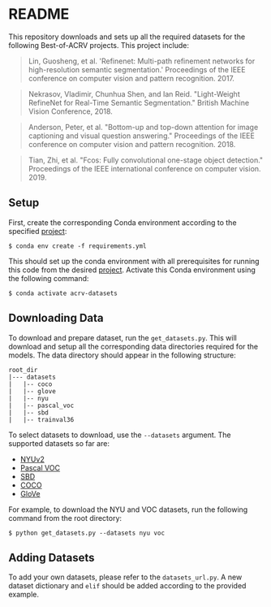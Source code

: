 # README #

This repository downloads and sets up all the required datasets for the following Best-of-ACRV projects. This project include:

> Lin, Guosheng, et al. 'Refinenet: Multi-path refinement networks for 
> high-resolution semantic segmentation.' Proceedings of the IEEE conference on 
> computer vision and pattern recognition. 2017.

> Nekrasov, Vladimir, Chunhua Shen, and Ian Reid. "Light-Weight RefineNet for 
> Real-Time Semantic Segmentation." British Machine Vision Conference, 2018.

> Anderson, Peter, et al. "Bottom-up and top-down attention for image captioning and visual question answering." 
> Proceedings of the IEEE conference on computer vision and pattern recognition. 2018.

> Tian, Zhi, et al. "Fcos: Fully convolutional one-stage object detection." 
> Proceedings of the IEEE international conference on computer vision. 2019.


## Setup ##
First, create the corresponding Conda environment according to the specified [project](https://github.com/best-of-acrv):
```
$ conda env create -f requirements.yml
```
This should set up the conda environment with all prerequisites for running this code from the desired [project](https://github.com/best-of-acrv). 
Activate this Conda environment using the following command:
```
$ conda activate acrv-datasets
```

## Downloading Data ##
To download and prepare dataset, run the ``get_datasets.py``. This will download and setup all the corresponding data 
directories required for the models. The data directory should appear in the following structure:
```
root_dir
|--- datasets
|   |-- coco
|   |-- glove
|   |-- nyu
|   |-- pascal_voc
|   |-- sbd
|   |-- trainval36
```
To select datasets to download, use the ``--datasets`` argument. The supported datasets so far are:
* [NYUv2](https://cs.nyu.edu/~silberman/datasets/nyu_depth_v2.html)
* [Pascal VOC](http://host.robots.ox.ac.uk/pascal/VOC/)
* [SBD](http://home.bharathh.info/pubs/codes/SBD/download.html)
* [COCO](https://cocodataset.org/)
* [GloVe](https://nlp.stanford.edu/projects/glove/)

For example, to download the NYU and VOC datasets, run the following command from the root directory:
```
$ python get_datasets.py --datasets nyu voc
```

## Adding Datasets ##
To add your own datasets, please refer to the ``datasets_url.py``. A new dataset dictionary and ``elif`` should be added 
according to the provided example.